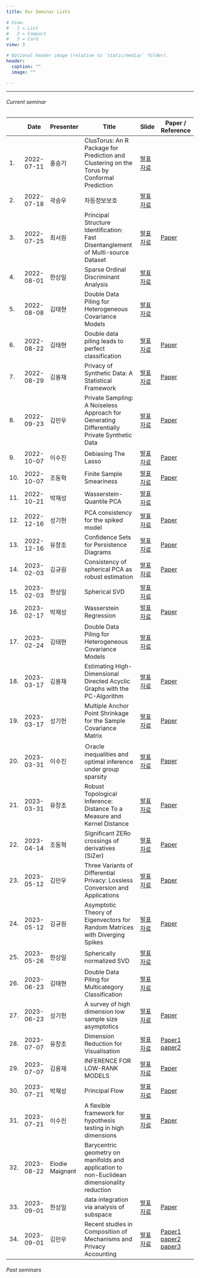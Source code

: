 ```yaml
---
title: Our Seminar Lists

# View.
#   1 = List
#   2 = Compact
#   3 = Card
view: 3

# Optional header image (relative to `static/media/` folder).
header:
  caption: ""
  image: ""

---
```


<hr>
<!--more-->

###### Current seminar

|      | Date       | Presenter | Title                                                        | Slide                                                        | Paper / Reference                                            |
| ---- | ---------- | --------- | ------------------------------------------------------------ | ------------------------------------------------------------ | ------------------------------------------------------------ |
| 1.   | 2022-07-11 | 홍승기    | ClusTorus: An R Package for Prediction and Clustering on the Torus by Conformal Prediction | [발표자료](https://www.dropbox.com/s/26g0sab9qxslmb7/220711_seminar.pdf?dl=0) |                                                              |
| 2.   | 2022-07-18 | 곽승우    | 차등정보보호                                                 | [발표자료](https://www.dropbox.com/s/xml0z6sti4iik0e/220718_seminar.pdf?dl=0) |                                                              |
| 3.   | 2022-07-25 | 최서원    | Principal Structure Identification: Fast Disentanglement of Multi-source Dataset | [발표자료](https://www.dropbox.com/s/kgsfmiz3fazoxxr/220725_seminar.pdf?dl=0) | [Paper](https://arxiv.org/abs/2203.14041)                    |
| 4.   | 2022-08-01 | 한상일    | Sparse Ordinal Discriminant Analysis                         | [발표자료](https://www.dropbox.com/s/kbvcub9t1325l8w/220801_seminar.pdf?dl=0) |                                                              |
| 5.   | 2022-08-08 | 김태현    | Double Data Piling for Heterogeneous Covariance Models       | [발표자료](https://www.dropbox.com/s/jwuxjrrhc1pspdn/220808_seminar.pdf?dl=0) |                                                              |
| 6.   | 2022-08-22 | 김태현    | Double data piling leads to perfect classification           | [발표자료](https://www.dropbox.com/s/zfqsvdescwzd1xw/220822_seminar.pdf?dl=0) | [Paper](https://projecteuclid.org/journals/electronic-journal-of-statistics/volume-15/issue-2/Double-data-piling-leads-to-perfect-classification/10.1214/21-EJS1945.full) |
| 7.   | 2022-08-29 | 김용재    | Privacy of Synthetic Data: A Statistical Framework           | [발표자료](https://www.dropbox.com/s/73i9hye0p3052s6/220829_seminar.pdf?dl=0) | [Paper](https://arxiv.org/abs/2109.01748)                    |
| 8.   | 2022-09-23 | 김민우    | Private Sampling: A Noiseless Approach for Generating Differentially Private Synthetic Data | [발표자료](https://www.dropbox.com/s/zxlt6qozihyzol0/220923_seminar.pdf?dl=0) | [Paper](https://doi.org/10.1137/21M1449944)                  |
| 9.   | 2022-10-07 | 이수진    | Debiasing The Lasso                                          | [발표자료](https://www.dropbox.com/s/xj9erqyabc6wo6i/221007_seminar.pdf?dl=0) | [Paper](https://doi.org/10.1214/17-AOS1630)                  |
| 10.  | 2022-10-07 | 조동혁    | Finite Sample Smeariness                                     | [발표자료](https://www.dropbox.com/s/cvvxvxjo0pr9qf3/221007_seminar_2.pdf?dl=0) | [Paper](https://doi.org/10.48550/arXiv.2005.02321)           |
| 11.  | 2022-10-21 | 박재성    | Wasserstein-Quantile PCA                                     | [발표자료](https://www.dropbox.com/s/mrbs4ig9qdptvrc/221021_seminar.pdf?dl=0) |                                                              |
| 12.  | 2022-12-16 | 성기헌    | PCA consistency for the spiked model                         | [발표자료](https://www.dropbox.com/s/7y96smip1l9gzho/221216_seminar_1.pdf?dl=0) | [Paper](https://doi.org/10.1016/j.jmva.2011.09.002)          |
| 13.  | 2022-12-16 | 유창조    | Confidence Sets for Persistence Diagrams                     | [발표자료](https://www.dropbox.com/s/iloijejgoaitvyr/221118_seminar_2.pdf?dl=0) | [Paper](https://doi.org/10.1214/14-AOS1252)                  |
| 14.  | 2023-02-03 | 김규원    | Consistency of spherical PCA as robust estimation            | [발표자료](https://www.dropbox.com/s/e4l8b6bm96itz31/230203_seminar_Consistency%20of%20spherical%20PCA.pdf?dl=0) | [Paper](https://projecteuclid.org/journals/electronic-journal-of-statistics/volume-9/issue-1/High-dimension-low-sample-size-asymptotics-of-robust-PCA/10.1214/15-EJS992.full) |
| 15.  | 2023-02-03 | 한상일    | Spherical SVD                                                | [발표자료](https://www.dropbox.com/s/ybcpi5b4cg6yofn/230203_seminar_1%5BSphericalSVD%5D.pdf?dl=0) |                                                              |
| 16.  | 2023-02-17 | 박재성    | Wasserstein Regression                                       | [발표자료](https://www.dropbox.com/s/67dmdoycjdtdz9o/230217_seminar___Wasserstein_Regression.pdf?dl=0) | [Paper](https://www.tandfonline.com/doi/full/10.1080/01621459.2021.1956937) |
| 17.  | 2023-02-24 | 김태현    | Double Data Piling for Heterogeneous Covariance Models       | [발표자료](https://www.dropbox.com/s/psasgp6wp23roxq/230217_Seminar_DDP.pdf?dl=0) |                                                              |
| 18.  | 2023-03-17 | 김용재    | Estimating High-Dimensional Directed Acyclic Graphs with the PC-Algorithm       | [발표자료](https://www.dropbox.com/scl/fi/l3hgzr2x2u1ro2mznz7vc/230317_seminar_introduction-of-graphical-model-DAG.pdf?rlkey=gjo3scxbyr1gsm50uzr4fj9f6&dl=0) | [Paper](https://www.jmlr.org/papers/volume8/kalisch07a/kalisch07a.pdf)|
| 19.  | 2023-03-17 | 성기헌    | Multiple Anchor Point Shrinkage for the Sample Covariance Matrix       | [발표자료](https://www.dropbox.com/scl/fi/z7y15cciwgcp4xodua4r2/230317_seminar_MAPS.pdf?rlkey=gyzw0v1zx5mxlp15lhb2t5n35&dl=0) | [Paper](https://cdar.berkeley.edu/publications/multiple-anchor-point-shrinkage-sample-covariance-matrix) |
| 20.  | 2023-03-31 | 이수진    | Ｏracle inequalities and optimal inference under group sparsity       | [발표자료](https://www.dropbox.com/scl/fi/9eqdi9jph2v1wb9jzci68/230331_seminar_oracle-inequalities-under-group-sparsity.pdf?rlkey=v2l5854836qpofoy7r5o1qftp&dl=0) | [Paper](https://projecteuclid.org/journals/annals-of-statistics/volume-39/issue-4/Oracle-inequalities-and-optimal-inference-under-group-sparsity/10.1214/11-AOS896.full) |
| 21.  | 2023-03-31 | 유창조    | Robust Topological Inference: Distance To a Measure and Kernel Distance       | [발표자료](https://www.dropbox.com/scl/fi/2ey0bj5o2tjj8e7j1pjmm/230331_seminar_DTM-modified.pdf?rlkey=of2gsi49n9zzie1xo0t1lpzi8&dl=0) | [Paper](https://arxiv.org/abs/1412.7197)  |
| 22.  | 2023-04-14 | 조동혁    | SIgnificant ZERo crossings of derivatives (SiZer)       | [발표자료](https://www.dropbox.com/scl/fi/qtwgs8jqmeylhxxn1ia83/230414_seminar.pdf?rlkey=ptj0fgb54apogo5dy6x843jns&dl=0) | [Paper](https://www.tandfonline.com/doi/epdf/10.1080/01621459.1999.10474186?needAccess=true&role=button)  |
| 23.  | 2023-05-12 | 김민우    | Three Variants of Differential Privacy: Lossless Conversion and Applications       | [발표자료](https://www.dropbox.com/scl/fi/lf6vxhdo5aeopwu3cli84/230512_seminar_threeDP.pdf?rlkey=jun3pwknzoh6cd37fd5kqwp2n&dl=0) | [Paper]( https://arxiv.org/abs/2008.06529) |
| 24.  | 2023-05-12 | 김규원    | Asymptotic Theory of Eigenvectors for Random Matrices with Diverging Spikes       | [발표자료](https://www.dropbox.com/s/2kaxp0xyv9ipras/230512_Asymptotic%20theory%20of%20eigenvectors%20for%20random%20matrices.pdf?dl=0) | [Paper](http://faculty.marshall.usc.edu/jinchi-lv/publications/JASA-FFHL22.pdf) |
| 25.  | 2023-05-26 | 한상일    | Spherically normalized SVD       | [발표자료](https://www.dropbox.com/scl/fi/ftd7z4amkf4nuzgou9be0/230526_seminar_Spherically-Normalized-SVD.pdf?rlkey=vg37xm263uidv3mbh6mh7ubfm&dl=0) |  |
| 26.  | 2023-06-23 | 김태현    | Double Data Piling for Multicategory Classification       | [발표자료](https://www.dropbox.com/scl/fi/fungt21d9t3pm2out9nn2/230623_seminar_Multicategory_DDP.pdf?rlkey=ixc074ukwjp0f7z6t8usloxvq&dl=0) |  |
| 27.  | 2023-06-23 | 성기헌    | A survey of high dimension low sample size asymptotics       | [발표자료](https://www.dropbox.com/s/eq3e3jsxq7571fj/230623_HDLSS_survey.pdf?dl=0) | [Paper](https://www.ncbi.nlm.nih.gov/pmc/articles/PMC6124695/) |
| 28.  | 2023-07-07 | 유창조    | Dimension Reduction for Visualisation       | [발표자료](https://www.dropbox.com/scl/fi/1owadhy1m98ddb3ndw9l9/230707_seminar_DRV.pdf?rlkey=0a6ge47o5l5iqgmv1pi72aq6d&dl=0) | [Paper1](http://faculty.marshall.usc.edu/jinchi-lv/publications/JASA-FFHL22.pdf) [paper2](https://arxiv.org/abs/1802.03426)|
| 29.  | 2023-07-07 | 김용재    |  INFERENCE FOR LOW-RANK MODELS       | [발표자료](https://www.dropbox.com/s/2kaxp0xyv9ipras/230512_Asymptotic%20theory%20of%20eigenvectors%20for%20random%20matrices.pdf?dl=0) | [Paper](https://ideas.repec.org/p/arx/papers/2107.02602.html) |
| 30.  | 2023-07-21 | 박재성    | Principal Flow       | [발표자료](https://www.dropbox.com/home/SLT%20Lab%20seminar/2023_lab_seminar/PPT?preview=230721_seminar_principal+flow.pdf) |  [Paper](https://www.tandfonline.com/doi/full/10.1080/01621459.2013.849199)|
| 31.  | 2023-07-21 | 이수진    | A flexible framework for hypothesis testing in high dimensions       | [발표자료](https://www.dropbox.com/scl/fi/tkjh8tig5r05rf986sebg/230721_seminar_Flexible-Framework-for-Hypothesis-testing.pdf?rlkey=x92b0hi9q2694ossiaycinaq3&dl=0) | [Paper](https://academic.oup.com/jrsssb/article/82/3/685/7056092) |
| 32.  | 2023-08-22 |   Elodie Maignant  | Barycentric geometry on manifolds and application to non-Euclidean dimensionality reduction       | |  |
| 33.  | 2023-09-01 | 한상일    |  data integration via analysis of subspace  | [발표자료](https://www.dropbox.com/scl/fi/co7rt3fizoci2pkdi2em1/230901_seminar_DIVAS.pdf?rlkey=w1gtzrke6ivv78s8j4xndhi3c&dl=0) | [Paper](https://arxiv.org/abs/2212.00703) |
| 34.  | 2023-09-01 | 김민우    | Recent studies in Composition of Mechanisms and Privacy Accounting       | [발표자료](https://www.dropbox.com/scl/fi/o7uk5gu88v67ln2mbm08p/230901_seminar_PrivacyAccounting.pdf?rlkey=kquwfmkmg0j1dbg0u1zatoejj&dl=0) | [Paper1](https://proceedings.neurips.cc/paper/2021/file/6097d8f3714205740f30debe1166744e-Paper.pdf) [paper2](https://proceedings.mlr.press/v151/zhu22c.html) [paper3](https://arxiv.org/abs/2304.07927)|

###### Past seminars